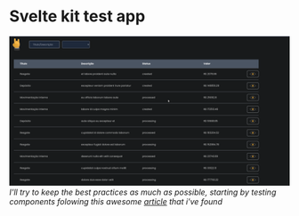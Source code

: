 # Svelte kit test app

![project screenshot](/static/svelte-transactions.png)
<em>I'll try to keep the best practices as much as possible, starting by testing components folowing this awesome [article](https://www.benmvp.com/blog/react-testing-library-best-practices/) that i've found</em>
